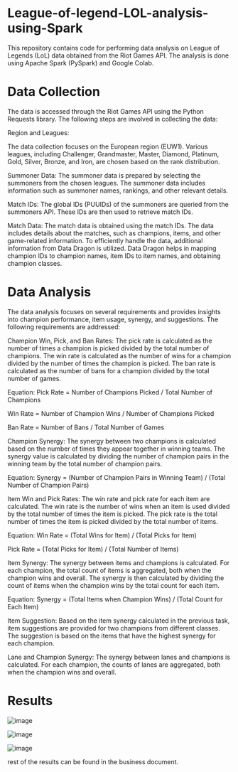 # League-of-legend-LOL-analysis-using-Spark

This repository contains code for performing data analysis on League of Legends (LoL) data obtained from the Riot Games API. The analysis is done using Apache Spark (PySpark) and Google Colab.

# Data Collection
The data is accessed through the Riot Games API using the Python Requests library. The following steps are involved in collecting the data:

Region and Leagues:

The data collection focuses on the European region (EUW1). Various leagues, including Challenger, Grandmaster, Master, Diamond, Platinum, Gold, Silver, Bronze, and Iron, are chosen based on the rank distribution.

Summoner Data: The summoner data is prepared by selecting the summoners from the chosen leagues. The summoner data includes information such as summoner names, rankings, and other relevant details.

Match IDs: The global IDs (PUUIDs) of the summoners are queried from the summoners API. These IDs are then used to retrieve match IDs.

Match Data: The match data is obtained using the match IDs. The data includes details about the matches, such as champions, items, and other game-related information.
To efficiently handle the data, additional information from Data Dragon is utilized. Data Dragon helps in mapping champion IDs to champion names, item IDs to item names, and obtaining champion classes.

# Data Analysis
The data analysis focuses on several requirements and provides insights into champion performance, item usage, synergy, and suggestions. The following requirements are addressed:

Champion Win, Pick, and Ban Rates: The pick rate is calculated as the number of times a champion is picked divided by the total number of champions. The win rate is calculated as the number of wins for a champion divided by the number of times the champion is picked. The ban rate is calculated as the number of bans for a champion divided by the total number of games.

Equation: Pick Rate = Number of Champions Picked / Total Number of Champions

Win Rate = Number of Champion Wins / Number of Champions Picked

Ban Rate = Number of Bans / Total Number of Games

Champion Synergy: The synergy between two champions is calculated based on the number of times they appear together in winning teams. The synergy value is calculated by dividing the number of champion pairs in the winning team by the total number of champion pairs.

Equation: Synergy = (Number of Champion Pairs in Winning Team) / (Total Number of Champion Pairs)

Item Win and Pick Rates: The win rate and pick rate for each item are calculated. The win rate is the number of wins when an item is used divided by the total number of times the item is picked. The pick rate is the total number of times the item is picked divided by the total number of items.

Equation: Win Rate = (Total Wins for Item) / (Total Picks for Item)

Pick Rate = (Total Picks for Item) / (Total Number of Items)

Item Synergy: The synergy between items and champions is calculated. For each champion, the total count of items is aggregated, both when the champion wins and overall. The synergy is then calculated by dividing the count of items when the champion wins by the total count for each item.

Equation: Synergy = (Total Items when Champion Wins) / (Total Count for Each Item)

Item Suggestion: Based on the item synergy calculated in the previous task, item suggestions are provided for two champions from different classes. The suggestion is based on the items that have the highest synergy for each champion.

Lane and Champion Synergy: The synergy between lanes and champions is calculated. For each champion, the counts of lanes are aggregated, both when the champion wins and overall.

# Results 

![image](https://github.com/ibrahimabdelaal/League-of-legend-LOL-analysis-using-Spark/assets/49596777/46f4cdcc-7e7e-4a90-82fc-933b9e2997eb)

![image](https://github.com/ibrahimabdelaal/League-of-legend-LOL-analysis-using-Spark/assets/49596777/c8c2e896-892b-46c3-b9f5-4e42ea2d542c)

![image](https://github.com/ibrahimabdelaal/League-of-legend-LOL-analysis-using-Spark/assets/49596777/b9511d64-9904-4f6a-9736-7254bd12aa61)

rest of the results can be found in the business document.





